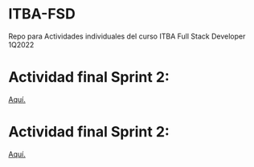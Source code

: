 # ITBA-FSD
Repo para Actividades individuales del curso ITBA Full Stack Developer 1Q2022

# Actividad final Sprint 2:
[Aquí.](ITBA-FSD/SecondSprint/index.html)

# Actividad final Sprint 2:
[Aquí.](ITBA-FSD/ThirdSprint/src/pages/landing/index.html)
